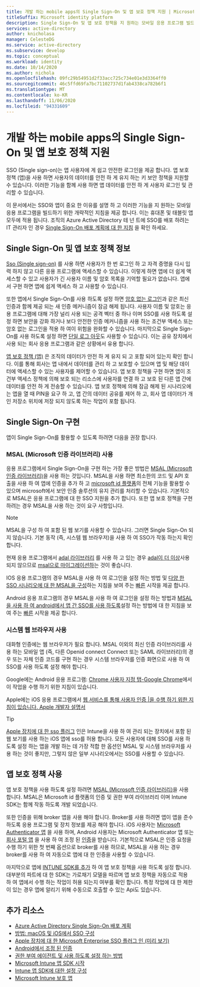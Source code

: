 ```yaml
---
title: 개발 하는 mobile apps의 Single Sign-On 및 앱 보호 정책 지원 | Microsoft
titleSuffix: Microsoft identity platform
description: Single Sign-On 및 앱 보호 정책을 지 원하는 모바일 응용 프로그램 빌드에 대 한 설명 및 개요
services: active-directory
author: knicholasa
manager: CelesteDG
ms.service: active-directory
ms.subservice: develop
ms.topic: conceptual
ms.workload: identity
ms.date: 10/14/2020
ms.author: nichola
ms.openlocfilehash: 09fc29b54951d2f33acc725c734e01e3d3364ff0
ms.sourcegitcommit: 46c5ffd69fa7bc71102737d1fab4338ca782b6f1
ms.translationtype: MT
ms.contentlocale: ko-KR
ms.lasthandoff: 11/06/2020
ms.locfileid: "94331609"
---
```

# <a name="support-single-sign-on-and-app-protection-policies-in-mobile-apps-you-develop"></a>개발 하는 mobile apps의 Single Sign-On 및 앱 보호 정책 지원

SSO (Single sign-on)는 앱 사용자에 게 쉽고 안전한 로그인을 제공 합니다. 앱 보호 정책 (앱)을 사용 하면 사용자의 데이터를 안전 하 게 유지 하는 키 보안 정책을 지원할 수 있습니다. 이러한 기능을 함께 사용 하면 앱 데이터를 안전 하 게 사용자 로그인 및 관리할 수 있습니다.

이 문서에서는 SSO와 앱이 중요 한 이유를 설명 하 고 이러한 기능을 지 원하는 모바일 응용 프로그램을 빌드하기 위한 개략적인 지침을 제공 합니다. 이는 휴대폰 및 태블릿 앱 모두에 적용 됩니다. 조직의 Azure Active Directory 테 넌 트에 SSO를 배포 하려는 IT 관리자 인 경우 [Single Sign-On 배포 계획에 대 한 지침](../manage-apps/plan-sso-deployment.md) 을 확인 하세요.

## <a name="about-single-sign-on-and-app-protection-policies"></a>Single Sign-On 및 앱 보호 정책 정보

[Sso (Single sign-on)](../manage-apps/plan-sso-deployment.md) 를 사용 하면 사용자가 한 번 로그인 하 고 자격 증명을 다시 입력 하지 않고 다른 응용 프로그램에 액세스할 수 있습니다. 이렇게 하면 앱에 더 쉽게 액세스할 수 있고 사용자가 긴 사용자 이름 및 암호 목록을 기억할 필요가 없습니다. 앱에서 구현 하면 앱에 쉽게 액세스 하 고 사용할 수 있습니다.

또한 앱에서 Single Sign-On를 사용 하도록 설정 하면 [암호 없는 로그인](../authentication/concept-authentication-passwordless.md)과 같은 최신 인증과 함께 제공 되는 새 인증 메커니즘이 잠금 해제 됩니다. 사용자 이름 및 암호는 응용 프로그램에 대해 가장 널리 사용 되는 공격 벡터 중 하나 이며 SSO를 사용 하도록 설정 하면 보안을 강화 하거나 보다 안전한 인증 메커니즘을 사용 하는 조건부 액세스 또는 암호 없는 로그인을 적용 하 여이 위험을 완화할 수 있습니다. 마지막으로 Single Sign-On를 사용 하도록 설정 하면 [단일 로그 아웃](v2-protocols-oidc.md#single-sign-out)도 사용할 수 있습니다. 이는 공유 장치에서 사용 되는 회사 응용 프로그램과 같은 상황에서 유용 합니다.

[앱 보호 정책 (앱)](/mem/intune/apps/app-protection-policy) 은 조직의 데이터가 안전 하 게 유지 되 고 포함 되어 있는지 확인 합니다. 이를 통해 회사는 앱 내에서 데이터를 관리 하 고 보호할 수 있으며 앱 및 해당 데이터에 액세스할 수 있는 사용자를 제어할 수 있습니다. 앱 보호 정책을 구현 하면 앱이 조건부 액세스 정책에 의해 보호 되는 리소스에 사용자를 연결 하 고 보호 된 다른 앱 간에 데이터를 안전 하 게 전송할 수 있습니다. 앱 보호 정책에 의해 잠금 해제 된 시나리오에는 앱을 열 때 PIN을 요구 하 고, 앱 간의 데이터 공유를 제어 하 고, 회사 앱 데이터가 개인 저장소 위치에 저장 되지 않도록 하는 작업이 포함 됩니다.

## <a name="implementing-single-sign-on"></a>Single Sign-On 구현

앱이 Single Sign-On를 활용할 수 있도록 하려면 다음을 권장 합니다.

### <a name="use-microsoft-authentication-library-msal"></a>MSAL (Microsoft 인증 라이브러리) 사용

응용 프로그램에서 Single Sign-On을 구현 하는 가장 좋은 방법은 [MSAL (Microsoft 인증 라이브러리)](msal-overview.md)을 사용 하는 것입니다. MSAL을 사용 하면 최소한의 코드 및 API 호출을 사용 하 여 앱에 인증을 추가 하 고 [microsoft id 플랫폼](/azure/active-directory/develop/)의 전체 기능을 활용할 수 있으며 microsoft에서 보안 인증 솔루션의 유지 관리를 처리할 수 있습니다. 기본적으로 MSAL은 응용 프로그램에 대 한 SSO 지원을 추가 합니다. 또한 앱 보호 정책을 구현 하려는 경우 MSAL을 사용 하는 것이 요구 사항입니다.

> [!NOTE]
> MSAL을 구성 하 여 포함 된 웹 보기를 사용할 수 있습니다. 그러면 Single Sign-On 되지 않습니다. 기본 동작 (즉, 시스템 웹 브라우저)을 사용 하 여 SSO가 작동 하는지 확인 합니다.

현재 응용 프로그램에서 [adal 라이브러리](../azuread-dev/active-directory-authentication-libraries.md) 를 사용 하 고 있는 경우 [adal이 더 이상](https://techcommunity.microsoft.com/t5/azure-active-directory-identity/update-your-applications-to-use-microsoft-authentication-library/ba-p/1257363)사용 되지 않으므로 [msal으로 마이그레이션하](msal-migration.md)는 것이 좋습니다.

IOS 응용 프로그램의 경우 MSAL을 사용 하 여 로그인을 설정 하는 방법 및 [다양 한 SSO 시나리오에 대 한 MSAL을 구성](single-sign-on-macos-ios.md)하는 지침을 보여 주는 [빠른](quickstart-v2-ios.md) 시작을 제공 합니다.

Android 응용 프로그램의 경우 MSAL을 사용 하 여 로그인을 설정 하는 방법과 [MSAL을 사용 하 여 android에서 앱 간 SSO를 사용 하도록](msal-android-single-sign-on.md)설정 하는 방법에 대 한 지침을 보여 주는 [빠른](quickstart-v2-android.md) 시작을 제공 합니다.

### <a name="use-the-system-web-browser"></a>시스템 웹 브라우저 사용

대화형 인증에는 웹 브라우저가 필요 합니다. MSAL 이외의 최신 인증 라이브러리를 사용 하는 모바일 앱 (즉, 다른 Openid connect Connect 또는 SAML 라이브러리)의 경우 또는 자체 인증 코드를 구현 하는 경우 시스템 브라우저를 인증 화면으로 사용 하 여 SSO를 사용 하도록 설정 해야 합니다.

Google에는 Android 응용 프로그램: [Chrome 사용자 지정 탭-Google Chrome](https://developer.chrome.com/multidevice/android/customtabs)에서이 작업을 수행 하기 위한 지침이 있습니다.

Apple에는 iOS 응용 프로그램에서 [웹 서비스를 통해 사용자 인증 |을 수행 하기 위한 지침이 있습니다. Apple 개발자 설명서](https://developer.apple.com/documentation/authenticationservices/authenticating_a_user_through_a_web_service)

> [!TIP]
> [Apple 장치에 대 한 sso 플러그](apple-sso-plugin.md) 인은 Intune을 사용 하 여 관리 되는 장치에서 포함 된 웹 보기를 사용 하는 iOS 앱에 sso를 허용 합니다. 모든 사용자에 대해 SSO를 사용 하도록 설정 하는 앱을 개발 하는 데 가장 적합 한 옵션인 MSAL 및 시스템 브라우저를 사용 하는 것이 좋지만, 그렇지 않은 일부 시나리오에서는 SSO를 사용할 수 있습니다.

## <a name="enable-app-protection-policies"></a>앱 보호 정책 사용

앱 보호 정책을 사용 하도록 설정 하려면 [MSAL (Microsoft 인증 라이브러리)](msal-overview.md)을 사용 합니다. MSAL은 Microsoft id 플랫폼의 인증 및 권한 부여 라이브러리 이며 Intune SDK는 함께 작동 하도록 개발 되었습니다.

또한 인증을 위해 broker 앱을 사용 해야 합니다. Broker를 사용 하려면 앱이 앱을 준수 하도록 응용 프로그램 및 장치 정보를 제공 해야 합니다. iOS 사용자는 [Microsoft Authenticator 앱](../user-help/user-help-auth-app-sign-in.md) 을 사용 하며, Android 사용자는 Microsoft Authenticator 앱 또는 [회사 포털 앱](https://play.google.com/store/apps/details?id=com.microsoft.windowsintune.companyportal) 을 사용 하 여 조정 된 [인증](brokered-auth.md)을 받습니다. 기본적으로 MSAL은 인증 요청을 수행 하기 위한 첫 번째 옵션으로 broker를 사용 하므로, MSAL을 사용 하는 경우 broker를 사용 하 여 자동으로 앱에 대 한 인증을 사용할 수 있습니다.

마지막으로 앱에 [INTUNE SDK를 추가](/mem/intune/developer/app-sdk-get-started) 하 여 앱 보호 정책을 사용 하도록 설정 합니다. 대부분의 파트에 대 한 SDK는 가로채기 모델을 따르며 앱 보호 정책을 자동으로 적용 하 여 앱에서 수행 하는 작업이 허용 되는지 여부를 확인 합니다. 특정 작업에 대 한 제한이 있는 경우 앱에 알리기 위해 수동으로 호출할 수 있는 Api도 있습니다.

## <a name="additional-resources"></a>추가 리소스

- [Azure Active Directory Single Sign-On 배포 계획](../manage-apps/plan-sso-deployment.md)
- [방법: macOS 및 iOS에서 SSO 구성](single-sign-on-macos-ios.md)
- [Apple 장치에 대 한 Microsoft Enterprise SSO 플러그 인 (미리 보기)](apple-sso-plugin.md)
- [Android에서 조정 된 인증](brokered-auth.md)
- [권한 부여 에이전트 및 사용 하도록 설정 하는 방법](authorization-agents.md)
- [Microsoft Intune 앱 SDK 시작](/mem/intune/developer/app-sdk-get-started)
- [Intune 앱 SDK에 대한 설정 구성](/mem/intune/developer/app-sdk-ios#configure-settings-for-the-intune-app-sdk)
- [Microsoft Intune 보호 앱](/mem/intune/apps/apps-supported-intune-apps)
